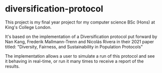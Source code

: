 # diversification-protocol

This project is my final year project for my computer science BSc (Hons) at King's College London. 

It's based on the implementation of a Diversification protocol put forward by Nan Kang, Frederik Mallmann-Trenn and Nicolás Rivera in their 2021 paper titled: "Diversity, Fairness, and Sustainability in Population Protocols"

The implementation allows a user to simulate a run of this protocol and see it behaving in real-time, or run it many times to receive a report of the results.
